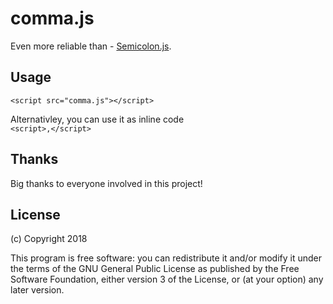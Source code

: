 # comma.js
Even more reliable than - [Semicolon.js](https://github.com/madrobby/semicolon.js).

## Usage
``` <script src="comma.js"></script> ```

Alternativley, you can use it as inline code  
```<script>,</script>```

## Thanks
Big thanks to everyone involved in this project!

## License
(c) Copyright 2018

This program is free software: you can redistribute it and/or modify it under the terms of the GNU General Public License as published by the Free Software Foundation, either version 3 of the License, or (at your option) any later version.
